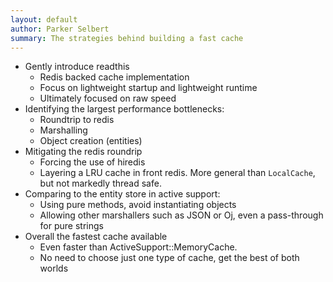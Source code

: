 ```yaml
---
layout: default
author: Parker Selbert
summary: The strategies behind building a fast cache
---
```


- Gently introduce readthis
  - Redis backed cache implementation
  - Focus on lightweight startup and lightweight runtime
  - Ultimately focused on raw speed
- Identifying the largest performance bottlenecks:
  - Roundtrip to redis
  - Marshalling
  - Object creation (entities)
- Mitigating the redis roundrip
  - Forcing the use of hiredis
  - Layering a LRU cache in front redis. More general than `LocalCache`, but not markedly thread safe.
- Comparing to the entity store in active support:
  - Using pure methods, avoid instantiating objects
  - Allowing other marshallers such as JSON or Oj, even a pass-through for pure strings
- Overall the fastest cache available
  - Even faster than ActiveSupport::MemoryCache.
  - No need to choose just one type of cache, get the best of both worlds
